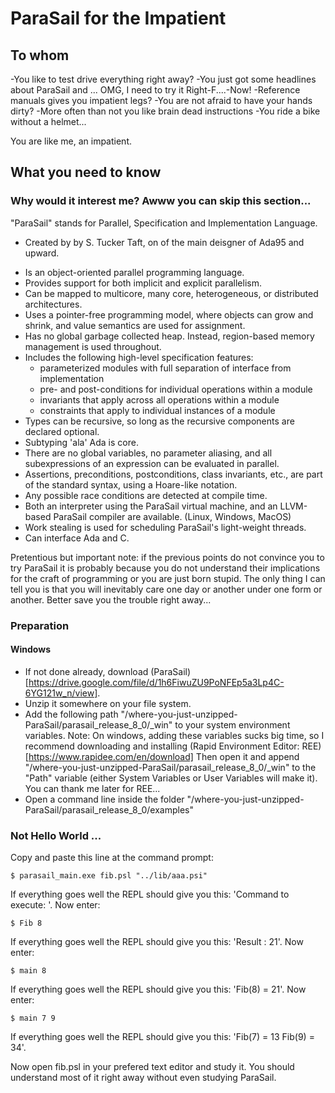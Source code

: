 # ParaSail for the Impatient

## To whom

-You like to test drive everything right away? 
-You just got some headlines about ParaSail and ... OMG, I need to try it Right-F....-Now! 
-Reference manuals gives you impatient legs? 
-You are not afraid to have your hands dirty?
-More often than not you like brain dead instructions
-You ride a bike without a helmet...

You are like me, an impatient.

## What you need to know

### Why would it interest me? Awww you can skip this section...

"ParaSail" stands for Parallel, Specification and Implementation Language. 
* Created by by S. Tucker Taft, on of the main deisgner of Ada95 and upward. 

- Is an object-oriented parallel programming language.
- Provides support for both implicit and explicit parallelism.
- Can be mapped to multicore, many core, heterogeneous, or distributed architectures.
- Uses a pointer-free programming model, where objects can grow and shrink, and value semantics are used for assignment. 
- Has no global garbage collected heap. Instead, region-based memory management is used throughout. 
- Includes the following high-level specification features:
  - parameterized modules with full separation of interface from implementation 
  - pre- and post-conditions for individual operations within a module 
  - invariants that apply across all operations within a module
  - constraints that apply to individual instances of a module
- Types can be recursive, so long as the recursive components are declared optional. 
- Subtyping 'ala' Ada is core.
- There are no global variables, no parameter aliasing, and all subexpressions of an expression can be evaluated in parallel. 
- Assertions, preconditions, postconditions, class invariants, etc., are part of the standard syntax, using a Hoare-like notation. 
- Any possible race conditions are detected at compile time.
- Both an interpreter using the ParaSail virtual machine, and an LLVM-based ParaSail compiler are available. (Linux, Windows, MacOS)
- Work stealing is used for scheduling ParaSail's light-weight threads.
- Can interface Ada and C.

Pretentious but important note: if the previous points do not convince you to try ParaSail it is probably because you do not understand their implications for the craft of programming or you are just born stupid. The only thing I can tell you is that you will inevitably care one day or another under one form or another. Better save you the trouble right away...  

### Preparation

#### Windows

- If not done already, download (ParaSail)[https://drive.google.com/file/d/1h6FiwuZU9PoNFEp5a3Lp4C-6YG121w_n/view].
- Unzip it somewhere on your file system.
- Add the following path "/where-you-just-unzipped-ParaSail/parasail_release_8_0/\_win" to your system environment variables. Note: On windows, adding these variables sucks big time, so I recommend downloading and installing (Rapid Environment Editor: REE)[https://www.rapidee.com/en/download] Then open it and append "/where-you-just-unzipped-ParaSail/parasail_release_8_0/\_win" to the "Path" variable (either System Variables or User Variables will make it). You can thank me later for REE...
- Open a command line inside the folder "/where-you-just-unzipped-ParaSail/parasail_release_8_0/examples"

### Not Hello World ...
Copy and paste this line at the command prompt:
```
$ parasail_main.exe fib.psl "../lib/aaa.psi"
```
If everything goes well the REPL should give you this: 'Command to execute: '. Now enter:
```
$ Fib 8
```
If everything goes well the REPL should give you this: 'Result :  21'. Now enter:
```
$ main 8
```
If everything goes well the REPL should give you this: 'Fib(8) = 21'. Now enter:
```
$ main 7 9
```
If everything goes well the REPL should give you this: 'Fib(7) = 13 Fib(9) = 34'.

Now open fib.psl in your prefered text editor and study it. You should understand most of it right away without even studying ParaSail.


